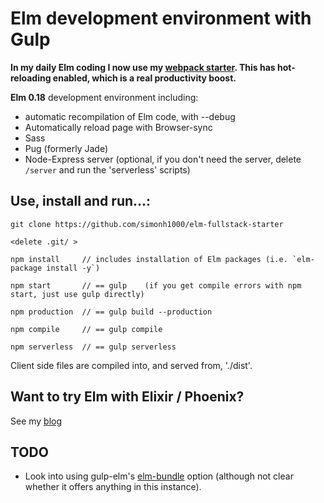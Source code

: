 # Elm development environment with Gulp

**In my daily Elm coding I now use my [webpack starter](https://github.com/simonh1000/elm-hot-loading-starter). This has hot-reloading enabled, which is a real productivity boost.**

**Elm 0.18** development environment including:

 - automatic recompilation of Elm code, with --debug
 - Automatically reload page with Browser-sync
 - Sass
 - Pug (formerly Jade)
 - Node-Express server (optional, if you don't need the server, delete `/server` and run the 'serverless' scripts)


## Use, install and run...:

```
git clone https://github.com/simonh1000/elm-fullstack-starter

<delete .git/ >

npm install     // includes installation of Elm packages (i.e. `elm-package install -y`)

npm start       // == gulp    (if you get compile errors with npm start, just use gulp directly)

npm production  // == gulp build --production

npm compile     // == gulp compile

npm serverless  // == gulp serverless
```

Client side files are compiled into, and served from, './dist'.

## Want to try Elm with Elixir / Phoenix?

See my [blog](http://simonh1000.github.io/2016/10/elm-phoenix-gulp/)

## TODO

 - Look into using gulp-elm's [elm-bundle](https://github.com/philopon/gulp-elm#elmbundleoutput-options) option (although not clear whether it offers anything in this instance).
